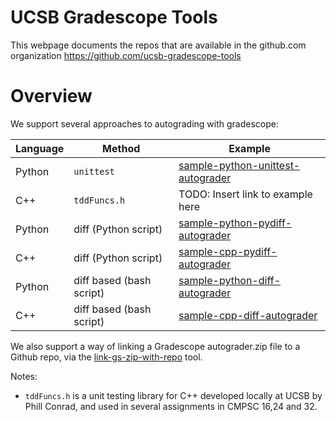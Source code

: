 # UCSB Gradescope Tools

This webpage documents the repos that are available in the github.com organization <https://github.com/ucsb-gradescope-tools>

# Overview

We support several approaches to autograding with gradescope:


| Language | Method | Example |
|----------|--------|---------|
| Python   | `unittest` |  [sample-python-unittest-autograder](https://github.com/ucsb-gradescope-tools/sample-python-unittest-autograder) | 
| C++      | `tddFuncs.h` |  TODO: Insert link to example here | 
| Python   | diff (Python script)|  [sample-python-pydiff-autograder](https://github.com/ucsb-gradescope-tools/sample-python-pydiff-autograder) | 
| C++      | diff (Python script)|  [sample-cpp-pydiff-autograder](https://github.com/ucsb-gradescope-tools/sample-cpp-pydiff-autograder) | 
| Python   | diff based (bash script)|  [sample-python-diff-autograder](https://github.com/ucsb-gradescope-tools/sample-python-diff-autograder) | 
| C++      | diff based (bash script)|  [sample-cpp-diff-autograder](https://github.com/ucsb-gradescope-tools/sample-cpp-diff-autograder) | 

We also support a way of linking a Gradescope autograder.zip file to a Github repo, via the [link-gs-zip-with-repo](https://github.com/ucsb-gradescope-tools/link-gs-zip-with-repo) tool.

Notes:
* `tddFuncs.h` is a  unit testing library for C++ developed locally at UCSB by Phill Conrad, and used in several assignments in CMPSC 16,24 and 32.

